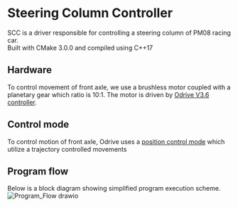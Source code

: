 
# Steering Column Controller

SCC is a driver responsible for controlling a steering column of PM08 racing car.  
Built with CMake 3.0.0 and compiled using C++17




## Hardware

To control movement of front axle, we use a brushless motor coupled with a planetary gear which ratio is 10:1. The motor is driven by [Odrive V3.6 controller](https://odriverobotics.com/shop/odrive-v36).

## Control mode
To control motion of front axle, Odrive uses a [position control mode](https://docs.odriverobotics.com/v/latest/getting-started.html#position-control) which utilize a trajectory controlled movements
## Program flow
Below is a block diagram showing simplified program execution scheme.  
![Program_Flow drawio](https://user-images.githubusercontent.com/94369639/199070031-12969f94-0f53-4a5e-b548-c4fb82a09298.png)
